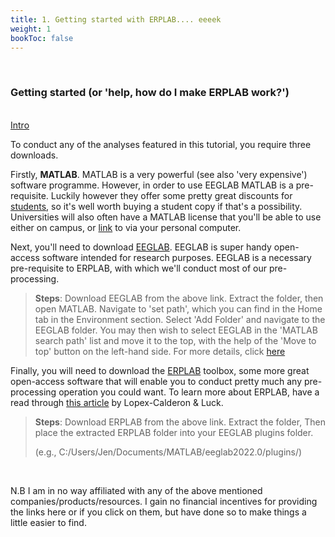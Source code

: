 ```yaml
---
title: 1. Getting started with ERPLAB.... eeeek
weight: 1
bookToc: false
---
```

<br>

### Getting started (or 'help, how do I make ERPLAB work?')

<br>
<u> Intro</u>

To conduct any of the analyses featured in this tutorial, you require three downloads.

Firstly, **MATLAB**. MATLAB is a very powerful (see also 'very expensive') software programme. However, in order to use EEGLAB MATLAB is a pre-requisite. Luckily however they offer some pretty great discounts for [students](https://ww2.mathworks.cn/en/pricing-licensing.html?prodcode=ML&intendeduse=student), so it's well worth buying a student copy if that's a possibility. Universities will also often have a MATLAB license that you'll be able to use either on campus, or [link](https://ww2.mathworks.cn/licensecenter/licenses/add?uri=https://matlab.mathworks.com&s_tid=mlh_nl_link) to via your personal computer.

Next, you'll need to download [EEGLAB](https://sccn.ucsd.edu/eeglab/download.php). EEGLAB is super handy open-access software intended for research purposes. EEGLAB is a necessary pre-requisite to ERPLAB, with which we'll conduct most of our pre-processing.

> **Steps**: Download EEGLAB from the above link. Extract the folder, then open MATLAB. Navigate to 'set path', which you can find in the Home tab in the Environment section. Select 'Add Folder' and navigate to the EEGLAB folder. You may then wish to select EEGLAB in the 'MATLAB search path' list and move it to the top, with the help of the 'Move to top' button on the left-hand side. For more details, click [here](https://sccn.ucsd.edu/eeglab/downloadtoolbox.php/download.php)

Finally, you will need to download the [ERPLAB](https://github.com/lucklab/erplab/releases) toolbox, some more great open-access software that will enable you to conduct pretty much any pre-processing operation you could want. To learn more about ERPLAB, have a read through [this article](https://www.frontiersin.org/articles/10.3389/fnhum.2014.00213/full) by Lopex-Calderon & Luck.

> **Steps**: Download ERPLAB from the above link. Extract the folder, Then place the extracted ERPLAB folder into your EEGLAB plugins folder.         
>
>(e.g., C:/Users/Jen/Documents/MATLAB/eeglab2022.0/plugins/)

<br>

N.B I am in no way affiliated with any of the above mentioned companies/products/resources. I gain no financial incentives for providing the links here or if you click on them, but have done so to make things a little easier to find.